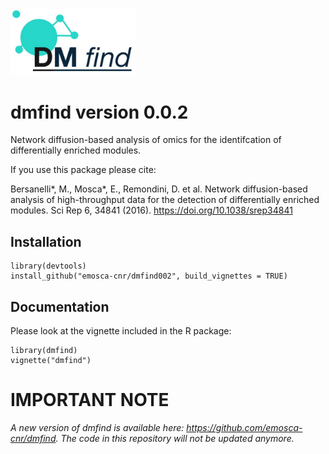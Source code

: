 <img src="vignettes/images/dmfindLogo.jpg" width="200">

# dmfind version 0.0.2

Network diffusion-based analysis of omics for the identifcation of differentially enriched modules.

If you use this package please cite:

Bersanelli\*, M., Mosca\*, E., Remondini, D. et al. Network diffusion-based analysis of high-throughput data for the detection of differentially enriched modules. Sci Rep 6, 34841 (2016). https://doi.org/10.1038/srep34841


## Installation
```{r, eval=FALSE}
library(devtools)
install_github("emosca-cnr/dmfind002", build_vignettes = TRUE)
```

## Documentation
Please look at the vignette included in the R package:
```{r, eval=FALSE}
library(dmfind)
vignette("dmfind")
```

# IMPORTANT NOTE
*A new version of dmfind is available here: https://github.com/emosca-cnr/dmfind. The code in this repository will not be updated anymore.*
